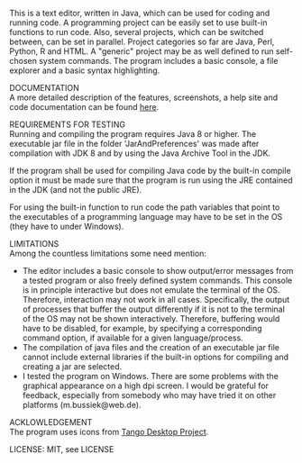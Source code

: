 This is a text editor, written in Java, which can be used for coding and running code.
A programming project can be easily set to use built-in functions to run code. Also,
several projects, which can be switched between, can be set in parallel. Project categories
so far are Java, Perl, Python, R and HTML. A "generic" project may be as well defined
to run self-chosen system commands. The program includes a basic console, a file explorer
and a basic syntax highlighting.
<p>
DOCUMENTATION<br>
A more detailed description of the features, screenshots, a help site and code documentation
can be found <a href="https://eadgyth.github.io/Programming-Editor/">here</a>.
<p>
REQUIREMENTS FOR TESTING<br>
Running and compiling the program requires Java 8 or higher. The executable jar file in the
folder 'JarAndPreferences' was made after compilation with JDK 8 and by using the Java
Archive Tool in the JDK.
<p>
If the program shall be used for compiling Java code by the built-in compile option it must be
made sure that the program is run using the JRE contained in the JDK (and not the public JRE).
<p>
For using the built-in function to run code the path variables that point to the executables
of a programming language may have to be set in the OS (they have to under Windows).
<p>
LIMITATIONS<br>
Among the countless limitations some need mention:
<ul>
<li>The editor includes a basic console to show output/error messages from a tested program
    or also freely defined system commands. This console is in principle interactive but
    does not emulate the terminal of the OS. Therefore, interaction may not work in all cases.
    Specifically, the output of processes that buffer the output differently if it is not to
    the terminal of the OS may not be shown interactively. Therefore, buffering would have
    to be disabled, for example, by specifying a corresponding command option, if available
    for a given language/process.</li>
<li>The compilation of java files and the creation of an executable jar file cannot include
    external libraries if the built-in options for compiling and creating a jar are selected.</li>
<li>I tested the program on Windows. There are some problems with the graphical appearance
    on a high dpi screen. I would be grateful for feedback, especially from somebody who may
    have tried it on other platforms (m.bussiek@web.de).</li>
</ul>
<p>
ACKLOWLEDGEMENT<br>
The program uses icons from
<a href="https://github.com/Distrotech/tango-icon-theme">Tango Desktop Project</a>.
<p>
LICENSE: MIT, see LICENSE<br>
